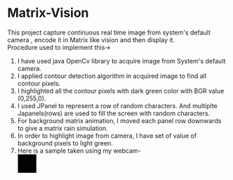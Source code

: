 # Matrix-Vision
This project capture continuous real time image from system's default camera , encode it in Matrix like vision and then display it.
<br/>
Procedure used to implement this->
<br/>
1) I have used java OpenCv library to acquire image from System's default camera.<br/>
2) I applied contour detection algorithm in acquired image to find all contour pixels.<br/>
3) I highlighted all the contour pixels with dark green color with BGR value (0,255,0).<br/>
4) I used JPanel to represent a row of random characters. And multiplte Japanels(rows) are used to fill the screen with random characters.<br/>
5) For background matrix animation, I moved each panel row downwards to give a matrix rain simulation.<br/>
6) In order to highlight image from camera, I have set of value of background pixels to light green.<br/>
7) Here is a sample taken using my webcam- <br/><img src="sample.png" alt="Sample" height="42" width="42">


